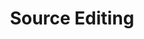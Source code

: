 ---
content-type: "stitch-js-function"
key: "source-editing-function"
order: 5


title: "Source Editing"
definition: "editSource(options)"
description: "Edits the source form and settings."


options:
  - name: "id"
    required: true
    description: "The unique identifier for the source."

  - name: "ephemeral_token"
    required: false
    description: "The token used to automatically log the user into the Stitch client account. Retrieved by creating a session using the [Create a Session endpoint](#create-a-session)."

  - name: "default_streams"
    required: false
    description: |
      Sets the default selections for the data structures (tables) to be replicated during the source integration setup. Should be an object of the form `{"table_name": true}`.

      Only top-level tables can be provided - nesting is not currently supported.

      **Note**: If a table name is provided that isn't provided by the source integration, it is ignored. Values other than `true` are also ignored.


examples:
  - title: ""
    description: ""
    code: |
      Stitch.editSource({
        id: 123
      }).then((result) => {
        console.log(`Source updated, type=${result.type}, id=${result.id}`);
      }).catch((error) => {
        console.log("Editing source failed.", error);
      });
---